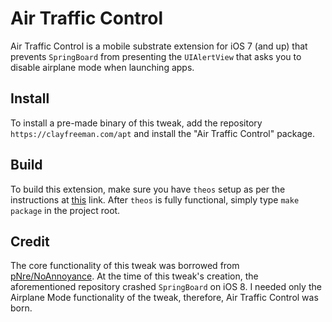 Air Traffic Control
===================

Air Traffic Control is a mobile substrate extension for iOS 7 (and up) that
prevents `SpringBoard` from presenting the `UIAlertView` that asks you to
disable airplane mode when launching apps.

## Install
To install a pre-made binary of this tweak, add the repository
`https://clayfreeman.com/apt` and install the "Air Traffic Control" package.

## Build
To build this extension, make sure you have `theos` setup as per the
instructions at [this](http://iphonedevwiki.net/index.php/Theos/Setup) link.
After `theos` is fully functional, simply type `make package` in the project
root.

## Credit
The core functionality of this tweak was borrowed from
[pNre/NoAnnoyance](http://dpr.clayfreeman.com/1bitM).  At the time of this
tweak's creation, the aforementioned repository crashed `SpringBoard` on iOS 8.
I needed only the Airplane Mode functionality of the tweak, therefore, Air
Traffic Control was born.
